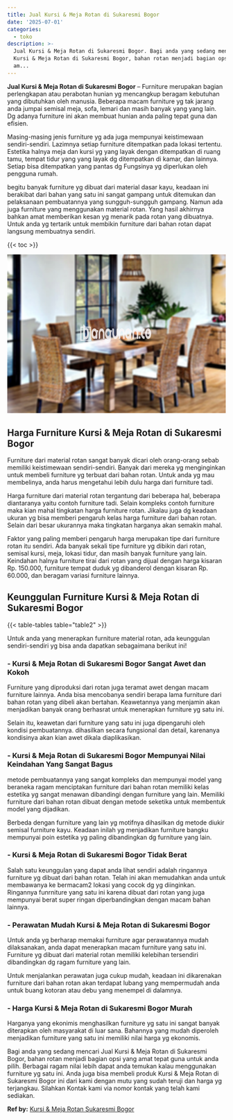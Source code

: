 ```yaml
---
title: Jual Kursi & Meja Rotan di Sukaresmi Bogor
date: '2025-07-01'
categories:
  - toko
description: >-
  Jual Kursi & Meja Rotan di Sukaresmi Bogor. Bagi anda yang sedang mencari Jual
  Kursi & Meja Rotan di Sukaresmi Bogor, bahan rotan menjadi bagian opsi yang
  am...
---
```


**Jual Kursi & Meja Rotan di Sukaresmi Bogor** – Furniture merupakan bagian perlengkapan atau perabotan hunian yg mencangkup beragam kebutuhan yang dibutuhkan oleh manusia. Beberapa macam furniture yg tak jarang anda jumpai semisal meja, sofa, lemari dan masih banyak yang yang lain. Dg adanya furniture ini akan membuat hunian anda paling tepat guna dan efisien.

Masing-masing jenis furniture yg ada juga mempunyai keistimewaan sendiri-sendiri. Lazimnya setiap furniture ditempatkan pada lokasi tertentu. Estetika halnya meja dan kursi yg yang layak dengan ditempatkan di ruang tamu, tempat tidur yang yang layak dg ditempatkan di kamar, dan lainnya. Setiap bisa ditempatkan yang pantas dg Fungsinya yg diperlukan oleh pengguna rumah.

begitu banyak furniture yg dibuat dari material dasar kayu, keadaan ini berakibat dari bahan yang satu ini sangat gampang untuk ditemukan dan pelaksanaan pembuatannya yang sungguh-sungguh gampang. Namun ada juga furniture yang menggunakan material rotan. Yang hasil akhirnya bahkan amat memberikan kesan yg menarik pada rotan yang dibuatnya. Untuk anda yg tertarik untuk membikin furniture dari bahan rotan dapat langsung membuatnya sendiri.

{{< toc >}}

![Jual Kursi & Meja Rotan di Sukaresmi Bogor](/images/kursi-meja-rotan-murah21.png)

## Harga Furniture Kursi & Meja Rotan di Sukaresmi Bogor

Furniture dari material rotan sangat banyak dicari oleh orang-orang sebab memiliki keistimewaan sendiri-sendiri. Banyak dari mereka yg menginginkan untuk membeli furniture yg terbuat dari bahan rotan. Untuk anda yg mau membelinya, anda harus mengetahui lebih dulu harga dari furniture tadi.

Harga furniture dari material rotan tergantung dari beberapa hal, beberapa diantaranya yaitu contoh furniture tadi. Selain kompleks contoh furniture maka kian mahal tingkatan harga furniture rotan. Jikalau juga dg keadaan ukuran yg bisa memberi pengaruh kelas harga furniture dari bahan rotan. Selain dari besar ukurannya maka tingkatan harganya akan semakin mahal.

Faktor yang paling memberi pengaruh harga merupakan tipe dari furniture rotan itu sendiri. Ada banyak sekali tipe furniture yg dibikin dari rotan, semisal kursi, meja, lokasi tidur, dan masih banyak furniture yang lain. Keindahan halnya furniture tirai dari rotan yang dijual dengan harga kisaran Rp. 150.000, furniture tempat duduk yg dibanderol dengan kisaran Rp. 60.000, dan beragam variasi furniture lainnya.

## Keunggulan Furniture Kursi & Meja Rotan di Sukaresmi Bogor

{{< table-tables table="table2" >}}

Untuk anda yang menerapkan furniture material rotan, ada keunggulan sendiri-sendiri yg bisa anda dapatkan sebagaimana berikut ini!

### \- Kursi & Meja Rotan di Sukaresmi Bogor Sangat Awet dan Kokoh

Furniture yang diproduksi dari rotan juga teramat awet dengan macam furniture lainnya. Anda bisa mencobanya sendiri berapa lama furniture dari bahan rotan yang dibeli akan bertahan. Keawetannya yang menjamin akan menjadikan banyak orang berhasrat untuk menerapkan furniture yg satu ini.

Selain itu, keawetan dari furniture yang satu ini juga dipengaruhi oleh kondisi pembuatannya. dihasilkan secara fungsional dan detail, karenanya kondisinya akan kian awet dikala diaplikasikan.

### \- Kursi & Meja Rotan di Sukaresmi Bogor Mempunyai Nilai Keindahan Yang Sangat Bagus

metode pembuatannya yang sangat kompleks dan mempunyai model yang beraneka ragam menciptakan furniture dari bahan rotan memiliki kelas estetika yg sangat menawan dibandingi dengan furniture yang lain. Memiliki furniture dari bahan rotan dibuat dengan metode seketika untuk membentuk model yang dijadikan.

Berbeda dengan furniture yang lain yg motifnya dihasilkan dg metode diukir semisal furniture kayu. Keadaan inilah yg menjadikan furniture bangku mempunyai poin estetika yg paling dibandingkan dg furniture yang lain.

### \- Kursi & Meja Rotan di Sukaresmi Bogor Tidak Berat

Salah satu keunggulan yang dapat anda lihat sendiri adalah ringannya furniture yg dibuat dari bahan rotan. Telah ini akan memudahkan anda untuk membawanya ke bermacam2 lokasi yang cocok dg yg diinginkan. Ringannya funrniture yang satu ini karena dibuat dari rotan yang juga mempunyai berat super ringan diperbandingkan dengan macam bahan lainnya.

### \- Perawatan Mudah Kursi & Meja Rotan di Sukaresmi Bogor

Untuk anda yg berharap memakai furniture agar perawatannya mudah dilaksanakan, anda dapat menerapkan macam furniture yang satu ini. Furniture yg dibuat dari material rotan memiliki kelebihan tersendiri dibandingkan dg ragam furniture yang lain.

Untuk menjalankan perawatan juga cukup mudah, keadaan ini dikarenakan furniture dari bahan rotan akan terdapat lubang yang mempermudah anda untuk buang kotoran atau debu yang menempel di dalamnya.

### \- Harga Kursi & Meja Rotan di Sukaresmi Bogor Murah

Harganya yang ekonimis menghasilkan furniture yg satu ini sangat banyak diterapkan oleh masyarakat di luar sana. Bahannya yang mudah diperoleh menjadikan furniture yang satu ini memiliki nilai harga yg ekonomis.

Bagi anda yang sedang mencari Jual Kursi & Meja Rotan di Sukaresmi Bogor, bahan rotan menjadi bagian opsi yang amat tepat guna untuk anda pilih. Berbagai ragam nilai lebih dapat anda temukan kalau menggunakan furniture yg satu ini. Anda juga bisa membeli produk Kursi & Meja Rotan di Sukaresmi Bogor ini dari kami dengan mutu yang sudah teruji dan harga yg terjangkau. Silahkan Kontak kami via nomor kontak yang telah kami sediakan.

**Ref by:** [Kursi & Meja Rotan Sukaresmi Bogor](https://id.wikipedia.org/wiki/Kursi)
